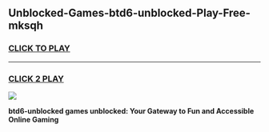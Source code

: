 
## Unblocked-Games-btd6-unblocked-Play-Free-mksqh
<h3>
<a href="https://premium76.site?title=btd6-unblocked&ref=23A">CLICK TO PLAY</a></h3>
<hr>

<h3>
<a href="https://premium76.site?title=btd6-unblocked&ref=23A">CLICK 2 PLAY</a>
  
</h3>

<a href="https://premium76.site?title=btd6-unblocked&ref=23A"><img src="https://clearcache.store/games.png"></a>


**btd6-unblocked games unblocked: Your Gateway to Fun and Accessible Online Gaming**
